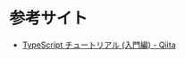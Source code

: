 # 参考サイト

- [TypeScript チュートリアル (入門編) - Qiita](https://qiita.com/Futo_Horio/items/de182639b7e4261c9606
)

